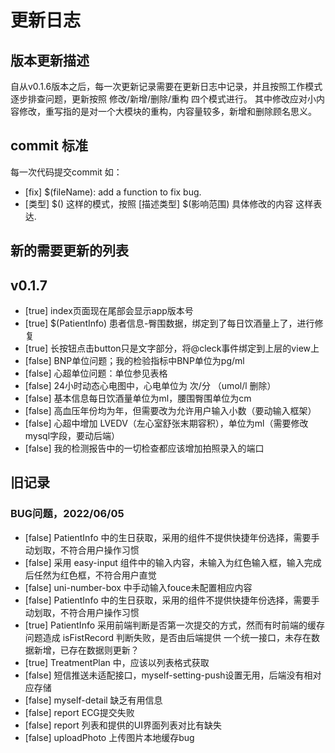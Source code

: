 # 更新日志
## 版本更新描述
自从v0.1.6版本之后，每一次更新记录需要在更新日志中记录，并且按照工作模式逐步排查问题，更新按照 修改/新增/删除/重构 四个模式进行。
其中修改应对小内容修改，重写指的是对一个大模块的重构，内容量较多，新增和删除顾名思义。

## commit 标准
每一次代码提交commit
如：
- [fix] $(fileName): add a function to fix bug.
- [类型] $()
这样的模式，按照 [描述类型] $(影响范围) 具体修改的内容 这样表达.

## 新的需要更新的列表
## v0.1.7
- [true] index页面现在尾部会显示app版本号 
- [true] $(PatientInfo) 患者信息-臀围数据，绑定到了每日饮酒量上了，进行修复
- [true] 长按钮点击button只是文字部分，将@cleck事件绑定到上层的view上
- [false] BNP单位问题；我的检验指标中BNP单位为pg/ml
- [false] 心超单位问题：单位参见表格
- [false] 24小时动态心电图中，心电单位为 次/分 （umol/l 删除）
- [false] 基本信息每日饮酒量单位为ml，腰围臀围单位为cm
- [false] 高血压年份均为年，但需要改为允许用户输入小数（要动输入框架）
- [false] 心超中增加 LVEDV（左心室舒张末期容积），单位为ml（需要修改mysql字段，要动后端）
- [false] 我的检测报告中的一切检查都应该增加拍照录入的端口

## 旧记录

### BUG问题，2022/06/05
- [false] PatientInfo 中的生日获取，采用的组件不提供快捷年份选择，需要手动划取，不符合用户操作习惯
- [false] 采用 easy-input 组件中的输入内容，未输入为红色输入框，输入完成后任然为红色框，不符合用户直觉
- [false] uni-number-box 中手动输入fouce未配置相应内容
- [false] PatientInfo 中的生日获取，采用的组件不提供快捷年份选择，需要手动划取，不符合用户操作习惯
- [true] PatientInfo 采用前端判断是否第一次提交的方式，然而有时前端的缓存问题造成 isFistRecord 判断失败，是否由后端提供 一个统一接口，未存在数据新增，已存在数据则更新？
- [true] TreatmentPlan 中，应该以列表格式获取
- [false] 短信推送未适配接口，myself-setting-push设置无用，后端没有相对应存储
- [false] myself-detail 缺乏有用信息
- [false] report ECG提交失败
- [false] report 列表和提供的UI界面列表对比有缺失
- [false] uploadPhoto 上传图片本地缓存bug